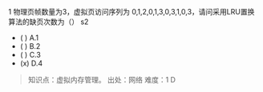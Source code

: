 1
物理页帧数量为3，虚拟页访问序列为 0,1,2,0,1,3,0,3,1,0,3，请问采用LRU置换算法的缺页次数为（） s2
- ( ) A.1
- ( ) B.2
- ( ) C.3
- (x) D.4

> 知识点：虚拟内存管理。
> 出处：网络
> 难度：1
> D

